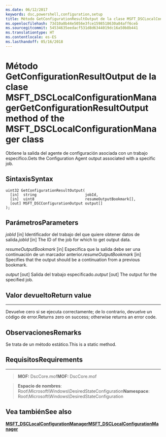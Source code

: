 ```yaml
---
ms.date: 06/12/2017
keywords: dsc,powershell,configuration,setup
title: Método GetConfigurationResultOutput de la clase MSFT_DSCLocalConfigurationManager
ms.openlocfilehash: 73d10a8b44e5056e3fce1598518630a84aff6ceb
ms.sourcegitcommit: 54534635eedacf531d8d6344019dc16a50b8b441
ms.translationtype: HT
ms.contentlocale: es-ES
ms.lasthandoff: 05/16/2018
---
```

# <a name="getconfigurationresultoutput-method-of-the-msftdsclocalconfigurationmanager-class"></a><span data-ttu-id="d27cb-103">Método GetConfigurationResultOutput de la clase MSFT_DSCLocalConfigurationManager</span><span class="sxs-lookup"><span data-stu-id="d27cb-103">GetConfigurationResultOutput method of the MSFT_DSCLocalConfigurationManager class</span></span>

<span data-ttu-id="d27cb-104">Obtiene la salida del agente de configuración asociada con un trabajo específico.</span><span class="sxs-lookup"><span data-stu-id="d27cb-104">Gets the Configuration Agent output associated with a specific job.</span></span>

<a name="syntax"></a><span data-ttu-id="d27cb-105">Sintaxis</span><span class="sxs-lookup"><span data-stu-id="d27cb-105">Syntax</span></span>
------

```mof
uint32 GetConfigurationResultOutput(
  [in]  string                      jobId,
  [in]  uint8                       resumeOutputBookmark[],
  [out] MSFT_DSCConfigurationOutput output[]
);
```

<a name="parameters"></a><span data-ttu-id="d27cb-106">Parámetros</span><span class="sxs-lookup"><span data-stu-id="d27cb-106">Parameters</span></span>
----------

<span data-ttu-id="d27cb-107">*jobId* \[in\] Identificador del trabajo del que quiere obtener datos de salida.</span><span class="sxs-lookup"><span data-stu-id="d27cb-107">*jobId* \[in\] The ID of the job for which to get output data.</span></span>

<span data-ttu-id="d27cb-108">*resumeOutputBookmark* \[in\] Especifica que la salida debe ser una continuación de un marcador anterior.</span><span class="sxs-lookup"><span data-stu-id="d27cb-108">*resumeOutputBookmark* \[in\] Specifies that the output should be a continuation from a previous bookmark.</span></span>

<span data-ttu-id="d27cb-109">*output* \[out\] Salida del trabajo especificado.</span><span class="sxs-lookup"><span data-stu-id="d27cb-109">*output* \[out\] The output for the specified job.</span></span>

## <a name="return-value"></a><span data-ttu-id="d27cb-110">Valor devuelto</span><span class="sxs-lookup"><span data-stu-id="d27cb-110">Return value</span></span>
------------

<span data-ttu-id="d27cb-111">Devuelve cero si se ejecuta correctamente; de lo contrario, devuelve un código de error.</span><span class="sxs-lookup"><span data-stu-id="d27cb-111">Returns zero on success; otherwise returns an error code.</span></span>

## <a name="remarks"></a><span data-ttu-id="d27cb-112">Observaciones</span><span class="sxs-lookup"><span data-stu-id="d27cb-112">Remarks</span></span>

<span data-ttu-id="d27cb-113">Se trata de un método estático.</span><span class="sxs-lookup"><span data-stu-id="d27cb-113">This is a static method.</span></span>

## <a name="requirements"></a><span data-ttu-id="d27cb-114">Requisitos</span><span class="sxs-lookup"><span data-stu-id="d27cb-114">Requirements</span></span>
------------
><span data-ttu-id="d27cb-115">**MOF:** DscCore.mof</span><span class="sxs-lookup"><span data-stu-id="d27cb-115">**MOF:** DscCore.mof</span></span>

><span data-ttu-id="d27cb-116">**Espacio de nombres**: Root\Microsoft\Windows\DesiredStateConfiguration</span><span class="sxs-lookup"><span data-stu-id="d27cb-116">**Namespace**: Root\Microsoft\Windows\DesiredStateConfiguration</span></span>


## <a name="see-also"></a><span data-ttu-id="d27cb-117">Vea también</span><span class="sxs-lookup"><span data-stu-id="d27cb-117">See also</span></span>


[<span data-ttu-id="d27cb-118">**MSFT_DSCLocalConfigurationManager**</span><span class="sxs-lookup"><span data-stu-id="d27cb-118">**MSFT_DSCLocalConfigurationManager**</span></span>](msft-dsclocalconfigurationmanager.md)